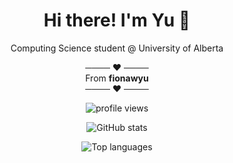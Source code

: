 <h1 align="center">Hi there! I'm Yu 👋</h1>
<p align="center">Computing Science student @ University of Alberta</p>

<p align="center">──── ❤️ ────<br/>From <b>fionawyu</b><br/>──── ❤️ ────</p>

<!-- Visitors -->
<p align="center">
  <img src="https://komarev.com/ghpvc/?username=fionawyu&label=Visitors&style=flat" alt="profile views" />
</p>

<!-- GitHub stats (black card with grade ring) -->
<p align="center">
  <img
    src="https://github-readme-stats.vercel.app/api?username=fionawyu&show_icons=true&include_all_commits=true&theme=dark"
    alt="GitHub stats"
  />
</p>

<!-- Optional: top languages -->
<p align="center">
  <img
    src="https://github-readme-stats.vercel.app/api/top-langs/?username=fionawyu&layout=compact&theme=dark"
    alt="Top languages"
  />
</p>
